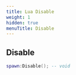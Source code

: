 ```yaml
---
title: Lua Disable
weight: 1
hidden: true
menuTitle: Disable
---
```

## Disable
```lua
spawn:Disable(); -- void
```